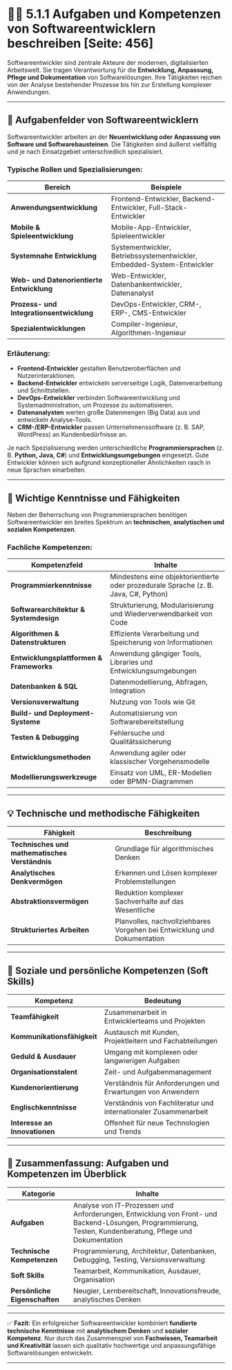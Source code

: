 # 👨‍💻 5.1.1 Aufgaben und Kompetenzen von Softwareentwicklern beschreiben [Seite: 456]

Softwareentwickler sind zentrale Akteure der modernen, digitalisierten Arbeitswelt. Sie tragen Verantwortung für die **Entwicklung, Anpassung, Pflege und Dokumentation** von Softwarelösungen. Ihre Tätigkeiten reichen von der Analyse bestehender Prozesse bis hin zur Erstellung komplexer Anwendungen.

---

## 🧩 Aufgabenfelder von Softwareentwicklern

Softwareentwickler arbeiten an der **Neuentwicklung oder Anpassung von Software und Softwarebausteinen**. Die Tätigkeiten sind äußerst vielfältig und je nach Einsatzgebiet unterschiedlich spezialisiert.

### Typische Rollen und Spezialisierungen:

| Bereich                                   | Beispiele                                                              |
| ----------------------------------------- | ---------------------------------------------------------------------- |
| **Anwendungsentwicklung**                 | Frontend-Entwickler, Backend-Entwickler, Full-Stack-Entwickler         |
| **Mobile & Spieleentwicklung**            | Mobile-App-Entwickler, Spieleentwickler                                |
| **Systemnahe Entwicklung**                | Systementwickler, Betriebssystementwickler, Embedded-System-Entwickler |
| **Web- und Datenorientierte Entwicklung** | Web-Entwickler, Datenbankentwickler, Datenanalyst                      |
| **Prozess- und Integrationsentwicklung**  | DevOps-Entwickler, CRM-, ERP-, CMS-Entwickler                          |
| **Spezialentwicklungen**                  | Compiler-Ingenieur, Algorithmen-Ingenieur                              |

### Erläuterung:

* **Frontend-Entwickler** gestalten Benutzeroberflächen und Nutzerinteraktionen.
* **Backend-Entwickler** entwickeln serverseitige Logik, Datenverarbeitung und Schnittstellen.
* **DevOps-Entwickler** verbinden Softwareentwicklung und Systemadministration, um Prozesse zu automatisieren.
* **Datenanalysten** werten große Datenmengen (Big Data) aus und entwickeln Analyse-Tools.
* **CRM-/ERP-Entwickler** passen Unternehmenssoftware (z. B. SAP, WordPress) an Kundenbedürfnisse an.

Je nach Spezialisierung werden unterschiedliche **Programmiersprachen** (z. B. **Python, Java, C#**) und **Entwicklungsumgebungen** eingesetzt. Gute Entwickler können sich aufgrund konzeptioneller Ähnlichkeiten rasch in neue Sprachen einarbeiten.

---

## 🧠 Wichtige Kenntnisse und Fähigkeiten

Neben der Beherrschung von Programmiersprachen benötigen Softwareentwickler ein breites Spektrum an **technischen, analytischen und sozialen Kompetenzen**.

### Fachliche Kompetenzen:

| Kompetenzfeld                            | Inhalte                                                                             |
| ---------------------------------------- | ----------------------------------------------------------------------------------- |
| **Programmierkenntnisse**                | Mindestens eine objektorientierte oder prozedurale Sprache (z. B. Java, C#, Python) |
| **Softwarearchitektur & Systemdesign**   | Strukturierung, Modularisierung und Wiederverwendbarkeit von Code                   |
| **Algorithmen & Datenstrukturen**        | Effiziente Verarbeitung und Speicherung von Informationen                           |
| **Entwicklungsplattformen & Frameworks** | Anwendung gängiger Tools, Libraries und Entwicklungsumgebungen                      |
| **Datenbanken & SQL**                    | Datenmodellierung, Abfragen, Integration                                            |
| **Versionsverwaltung**                   | Nutzung von Tools wie Git                                                           |
| **Build- und Deployment-Systeme**        | Automatisierung von Softwarebereitstellung                                          |
| **Testen & Debugging**                   | Fehlersuche und Qualitätssicherung                                                  |
| **Entwicklungsmethoden**                 | Anwendung agiler oder klassischer Vorgehensmodelle                                  |
| **Modellierungswerkzeuge**               | Einsatz von UML, ER-Modellen oder BPMN-Diagrammen                                   |

---

## 💡 Technische und methodische Fähigkeiten

| Fähigkeit                                      | Beschreibung                                                             |
| ---------------------------------------------- | ------------------------------------------------------------------------ |
| **Technisches und mathematisches Verständnis** | Grundlage für algorithmisches Denken                                     |
| **Analytisches Denkvermögen**                  | Erkennen und Lösen komplexer Problemstellungen                           |
| **Abstraktionsvermögen**                       | Reduktion komplexer Sachverhalte auf das Wesentliche                     |
| **Strukturiertes Arbeiten**                    | Planvolles, nachvollziehbares Vorgehen bei Entwicklung und Dokumentation |

---

## 🤝 Soziale und persönliche Kompetenzen (Soft Skills)

| Kompetenz                     | Bedeutung                                                        |
| ----------------------------- | ---------------------------------------------------------------- |
| **Teamfähigkeit**             | Zusammenarbeit in Entwicklerteams und Projekten                  |
| **Kommunikationsfähigkeit**   | Austausch mit Kunden, Projektleitern und Fachabteilungen         |
| **Geduld & Ausdauer**         | Umgang mit komplexen oder langwierigen Aufgaben                  |
| **Organisationstalent**       | Zeit- und Aufgabenmanagement                                     |
| **Kundenorientierung**        | Verständnis für Anforderungen und Erwartungen von Anwendern      |
| **Englischkenntnisse**        | Verständnis von Fachliteratur und internationaler Zusammenarbeit |
| **Interesse an Innovationen** | Offenheit für neue Technologien und Trends                       |

---

## 🧾 Zusammenfassung: Aufgaben und Kompetenzen im Überblick

| Kategorie                     | Inhalte                                                                                                                                                   |
| ----------------------------- | --------------------------------------------------------------------------------------------------------------------------------------------------------- |
| **Aufgaben**                  | Analyse von IT-Prozessen und Anforderungen, Entwicklung von Front- und Backend-Lösungen, Programmierung, Testen, Kundenberatung, Pflege und Dokumentation |
| **Technische Kompetenzen**    | Programmierung, Architektur, Datenbanken, Debugging, Testing, Versionsverwaltung                                                                          |
| **Soft Skills**               | Teamarbeit, Kommunikation, Ausdauer, Organisation                                                                                                         |
| **Persönliche Eigenschaften** | Neugier, Lernbereitschaft, Innovationsfreude, analytisches Denken                                                                                         |

---

✅ **Fazit:**
Ein erfolgreicher Softwareentwickler kombiniert **fundierte technische Kenntnisse** mit **analytischem Denken** und **sozialer Kompetenz**. Nur durch das Zusammenspiel von **Fachwissen, Teamarbeit und Kreativität** lassen sich qualitativ hochwertige und anpassungsfähige Softwarelösungen entwickeln.

---
